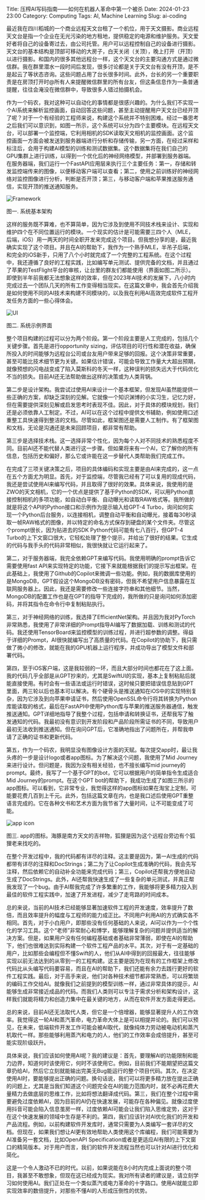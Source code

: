 Title: 压榨AI写码指南——如何在机器人革命中第一个被杀
Date: 2024-01-23 23:00
Category: Computing
Tags: AI, Machine Learning
Slug: ai-coding

最近我在四川稻城的一个商业远程天文台租了一个机位，用于天文摄影。商业远程天文台是指一个企业在无光污染的地方租地，提供稳定的电源和维护服务。天文爱好者将自己的设备寄过去，由公司托管。用户可以远程控制自己的设备进行摄影。天文台的基本结构是顶部可移动的大房子，白天关闭（关顶），晚上打开（开顶）以进行摄影。和国内的很多其他远程台一样，这个天文台的主要沟通方式是通过微信群。我在群里潜水一段时间后发现，很多讨论都是关于天文台有没有开顶，是不是起云了等状态咨询。这些问题占用了台长很多时间。此外，台长的另一个重要职责是在房顶打开时@所有人来提醒微信群里的所有台友，但这条信息作为一条普通提醒，往往会淹没在微信群中，导致很多人错过拍摄机会。

作为一个码农，我对这种可以自动化的事情都是很感兴趣的。为什么我们不实现一个AI系统来解析监控画面，自动回答这些问题，甚至主动提醒用户天文台已经开顶了呢？对于一个有经验的工程师来说，构建这个系统并不特别困难。经过一番思考之后我们可以意识到，如图一所示，这个系统可以分为四个主要模块。在远程天文台，可以部署一个监控端，它利用相机的SDK读取天文相机的监控画面。这个监控画面一方面会被发送到服务器端进行分析和存储传输，另一方面，在经过采样和标注后，会用于构建AI模型的训练和测试数据集。这个数据集将在我们自己的GPU集群上进行训练，以得到一个优化后的神经网络模型，并部署到服务器端。在服务器端，我们运行一个FastAPI应用层来执行三个主要任务：第一，存储和转发监控端传来的图像，以便移动客户端可以查看；第二，使用之前训练好的神经网络对监控图像进行分析，判断是否开顶；第三，与移动客户端和苹果推送服务通信，实现开顶的推送通知服务。

![Framework](/images/ai-code-framework.png)

图一. 系统基本架构

这样的服务既不算难，也不算简单，因为它涉及到使用不同技术栈来设计、实现和维护四个在不同位置运行的模块。一个现实的估计是可能需要三四个人（MLE，后端，iOS）用一两天的时间全职开发来完成这个项目。但我想分享的是，最近我确实实现了这个项目。并且在AI的帮助下，我作为一个熟手MLE，半吊子后端，和完全的iOS新手，只用了八个小时就完成了一个完整的工程系统。在这个过程中，我还遵循了良好的工程实践，比如编写单元测试、提供完备的文档，并且通过了苹果的TestFlight平台的审核，让台里的群友们都能使用（界面如图二所示）。即使到半年前我都无法想象这样的效率，但在2023年AI技术的发展下，八小时内完成过去一个团队几天的所有工作变得相当现实。在这篇文章中，我会首先介绍我是如何使用不同的AI技术来构建不同模块的，以及我在利用AI高效完成软件工程开发任务方面的一些心得体会。

![UI](/images/ai-code-ui.jpg)

图二. 系统示例界面

整个项目构建的过程可以分为两个阶段。第一个阶段主要是人工完成的，包括几个关键步骤。首先是进行opportunity sizing，评估项目的可行性和潜在收益，确保所投入的时间能够为远程台公司或台友用户带来足够的回报。这个决策非常重要，甚至可能比技术细节更为关键。如果估计错误，可能会导致工作量大大超出预期，就像预想的闪电战变成了陷入莫斯科的冬天一样，这种误判的损失远大于代码优化不当的损失。目前AI还无法帮助做出这样的决策或为人类背锅。

第二步是设计架构。我尝试过使用AI来设计一个基本框架，但发现AI虽然能提供一些正确的方案，却缺乏深刻的见解。它就像一个知识渊博的小实习生，记忆力好，但在需要提供深刻见解或启发思考时表现不佳。因此，对于具体的模块规划，我们还是必须依靠人工制定。不过，AI可以在这个过程中提供文书辅助，例如使用口述重整工具快速得到整洁的文档。尽管如此，框架图还是需要人工制作。有了框架图和文档，无论是沟通还是未来回顾项目，都非常有帮助。

第三步是选择技术栈。这一选择非常个性化，因为每个人对不同技术的熟悉程度不同。目前AI还不能代替人类进行这一步骤。但如果将来有一个AI，它了解你的所有信息，包括历史和偏好，那么它或许能在这一步替代人类帮助我们完成工作。

在完成了三项关键决策之后，项目的具体编码和实现主要是由AI来完成的，这一点在五个方面尤为明显。首先，对于监控端，尽管我已经有了可以复用的现成代码，我还是尝试使用AI来编写代码，并且取得了很好的效果。具体来说，我使用的是ZWO的天文相机，它的一个优点是提供了基于Python的SDK，可以用Python直接控制相机的多项功能，如自动白平衡、自动曝光和读取RAW格式等。我所做的就是将这个API的Python接口和示例作为提示输入给GPT-4 Turbo，询问如何实现一个Python后台服务，以连接相机，调整自动平衡和自动曝光，接着每30秒读取一帧RAW格式的图像，并以特定的命名方式保存到硬盘的某个文件夹。尽管这个prompt很长，因为贴进去的SDK Python代码可能有七八百行，但GPT-4 Turbo的上下文窗口很大，它轻松处理了整个提示，并给出了很好的结果。它生成的代码与我手头的代码非常相似，我很快就让它运行起来了。

第二，对于服务器端，我完全依赖GPT来编写代码。我使用明确的prompt告诉它需要使用fast API来实现特定的功能，它接下来就能根据我们的提示写出框架。在此基础上，我使用了Github的Copilot来微调一些功能。例如，我的数据库使用的是MongoDB，GPT假设这个MongoDB没有密码，但我不希望用户信息暴露在互联网服务器上。因此，我还是需要修改一些连接字符串和其他细节。当然，MongoDB的配置工作也是在GPT的指导下完成的，我所做的只是询问如何添加密码，并将其指令在命令行中复制粘贴执行。

第三，对于神经网络的训练，我选择了EfficientNet架构。并且因为我对PyTorch非常熟悉，我使用了非常详细的Prompt指导AI编写了数据加载、训练和测试的代码。我还使用TensorBoard来监控模型的训练过程，并进行超参数的调整。得益于详细的Prompt，AI很快就编写出了高质量的代码。在Copilot的协助下，我只需做了微小的修改，就能在我的GPU机器上运行程序，并成功导出了模型文件和部署代码。

第四，至于iOS客户端，这是我较弱的一环，而且大部分时间也都花在了这上面。我的代码几乎全部是从GPT抄来的，尤其是SwiftUI的实现，基本上复制粘贴后就能直接使用。有时会有一些语法或运行时错误，这时候只要把错误信息贴到GPT里面，两三轮以后也基本可以解决。有个硬骨头是推送通知在iOS中的实现特别复杂，因为它涉及到向苹果申请证书，然后使用OpenSSL命令行将其转换为Python库能读取的格式，最后在FastAPI中使用Python库与苹果的推送服务器通信，触发推送通知。GPT详细地指导了我整个过程，包括申请和转换证书，还帮我写了触发通知的代码。我最初没有意识到开发阶段和产品阶段所需证书的不同，导致用户最初无法收到推送通知。但在询问GPT后，它准确地指出了问题所在，并帮我申请了正确的证书和更新代码。

第五，作为一个码农，我明显没有图像设计方面的天赋。每次提交app时，最让我头疼的一步是设计logo或者app图标。为了解决这个问题，我使用了Mid Journey来进行设计。但问题是，我因为没有相关经验，也不擅长编写mid journey的prompt。最终，我写了一个基于GPT的bot，它可以根据用户的简单指令生成适合Mid Journey的prompt。在这个GPT bot的帮助下，我成功生成了如图三所示的app图标。可以看到，它非常专业，我觉得这样的app图标如果在淘宝上定制，可能要花费几百到上千元。此外，包括这篇文章在内，也是我口述后使用GPT重整语言完成的。它在各种文书和艺术方面为我节省了大量时间，让不可能变成了可能。

![app icon](/images/ai-code-logo.jpg)

图三. app的图标。海豚是南方天文的吉祥物，狐狸是因为这个远程台旁边有个狐狸老来找吃的。

在整个开发过程中，我的代码都有详尽的注释。这主要是因为，第一AI生成的代码都带有详尽的注释和DocStrings；第二为了让Copilot生成准确的代码，我会先写注释，然后依赖它的自动补全功能来完成代码；第三，Copilot还帮我方便地自动生成了DocStrings。此外，AI还帮我快速生成了一些复杂的单元测试，并真正帮我发现了一个bug。由于AI帮我完成了许多繁重的工作，我能够将更多精力投入到最佳的软件工程实践中，加速了开发进程，减少了走弯路的时间成本。

总的来说，当前的AI技术已经能够显著加速软件工程的开发速度，效率提升了数倍，而且效率提升的幅度与工程师的能力成正比。不同用户利用AI的方式确实各不相同。首先，对于小白用户，即那些没有任何基础的人来说，AI可以作为一个个性化的学习工具。这个“老师”非常耐心和博学，能够理解复杂的问题并提供适当的解决方案。但是，如果用户没有任何编程基础或者基础非常薄弱，即使在AI的帮助下，他们也很难达到实际构建一个软件工程产品的水平。其次，对于有一定基础的用户，比如那些会编程但不懂Swift的人，他们从AI中得到的回报最大，往往能够实现以前无法达到的从零到一的工程构建。这主要是因为在现有的工作框架上修改代码比从头编写代码要容易，而且在AI的帮助下，我们还能有余力去践行更好的软件工程实践。最后，对于高手来说，他们对各种技术细节都非常熟悉，可以将繁琐的编码工作交给AI。就像我们之前提到的模型训练一样，通过非常具体的提示，AI能够生成非常接近成品的代码。而我们人类则可以专注于需求分析和架构设计，这样我们就能将精力和创造力集中在最关键的地方，从而在软件开发方面走得更远。

总的来说，目前AI还无法取代人类，但它是一个倍增器，能够显著提升人的工作效率。我觉得这一轮AI和蒸汽革命，电力革命大体上是可以相提并论的。我们可以预见，在未来，低端软件开发工作可能会被AI取代，就像纯体力劳动被电动机和蒸汽机取代一样。那些能够利用蒸汽和电力的人，他们的工作效率会成倍提升，甚至可能实现阶级跃升。

具体来说，我们应该如何使用AI呢？我的建议是：首先，要理解AI的功能限制和能力边界，知道何时该使用它，何时不该使用它。例如，目前我们不能期望把这篇文章扔给AI，然后它立刻就能输出完美无Bug能运行的整个项目代码。其次，在决定使用AI时，要能够提出正确的问题。换句话说，我们可以将更多精力放在提出正确的问题上，尤其是当我们知道这个问题完全在AI的能力范围内时，就不必再花费大量精力去做底层的思维工作，比如将想法翻译成代码。第三，我们在整个过程中需要避免过度依赖AI，因为目前的AI仍在快速发展，可能存在各种偏见。就像过度使用抖音可能会陷入信息茧房一样，过度依赖AI可能会让我们陷入思维定势，这对于在这个快速发展的领域中生存是不利的。第四，我们应该针对AI优化我们的开发和产品流程。例如，以前构建软件开发库时，通常只需要为人类编写一套详尽的文档。但现在，如果我们想让AI更有效地帮助人类使用这个库编程，我们可能需要为AI准备另一套文档，比如OpenAPI Specification或者是更适应AI有限的上下文窗口的精简版本。对于用户而言，我们的软件开发流程当然也可以针对AI进行优化和简化。

这是一个令人激动不已的时代。以前，如果说能在8小时内完成上面说的整个项目，我甚至不敢想象，但现在这已经成为现实。我对所有读者的建议是，请立刻学习如何使用AI。我们正处在一个类似蒸汽或电力革命的十字路口。使用AI就能立即实现效率的数倍提升，对那些不懂AI的人形成压倒性的优势。
